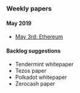 ### Weekly papers

#### May 2019

- [May 3rd: Ethereum](./2019-05-03-ethereum)

#### Backlog suggestions

- Tendermint whitepaper
- Tezos paper
- Polkadot whitepaper
- Zerocash paper
